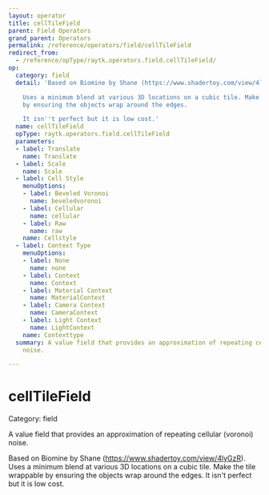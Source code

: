 ```yaml
---
layout: operator
title: cellTileField
parent: Field Operators
grand_parent: Operators
permalink: /reference/operators/field/cellTileField
redirect_from:
  - /reference/opType/raytk.operators.field.cellTileField/
op:
  category: field
  detail: 'Based on Biomine by Shane (https://www.shadertoy.com/view/4lyGzR).

    Uses a minimum blend at various 3D locations on a cubic tile. Make the tile wrappable
    by ensuring the objects wrap around the edges.

    It isn''t perfect but it is low cost.'
  name: cellTileField
  opType: raytk.operators.field.cellTileField
  parameters:
  - label: Translate
    name: Translate
  - label: Scale
    name: Scale
  - label: Cell Style
    menuOptions:
    - label: Beveled Voronoi
      name: beveledvoronoi
    - label: Cellular
      name: cellular
    - label: Raw
      name: raw
    name: Cellstyle
  - label: Context Type
    menuOptions:
    - label: None
      name: none
    - label: Context
      name: Context
    - label: Material Context
      name: MaterialContext
    - label: Camera Context
      name: CameraContext
    - label: Light Context
      name: LightContext
    name: Contexttype
  summary: A value field that provides an approximation of repeating cellular (voronoi)
    noise.

---
```


# cellTileField

Category: field



A value field that provides an approximation of repeating cellular (voronoi) noise.

Based on Biomine by Shane (https://www.shadertoy.com/view/4lyGzR).
Uses a minimum blend at various 3D locations on a cubic tile. Make the tile wrappable by ensuring the objects wrap around the edges.
It isn't perfect but it is low cost.